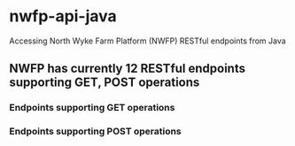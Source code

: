 # nwfp-api-java
Accessing North Wyke Farm Platform (NWFP) RESTful endpoints from Java

## NWFP has currently 12 RESTful endpoints supporting GET, POST operations

### Endpoints supporting GET operations

### Endpoints supporting POST operations



